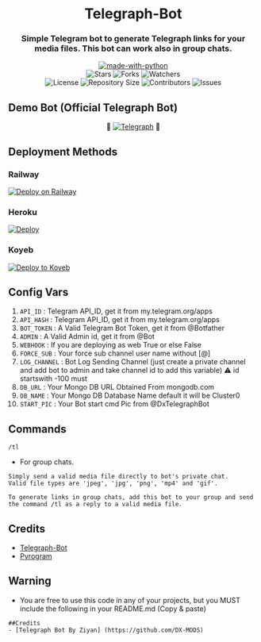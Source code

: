 <h1 align= center>Telegraph-Bot</h1>
<h3 align = center>Simple Telegram bot to generate Telegraph links for your media files. This bot can work also in group chats.</h3>
<p align="center">
<a href="https://python.org"><img src="http://forthebadge.com/images/badges/made-with-python.svg" alt="made-with-python"></a>
<br>
    <img src="https://img.shields.io/github/stars/DX-MODS/Telegraph-Bot?style=for-the-badge&color=yellow" alt="Stars">
    <img src="https://img.shields.io/github/forks/DX-MODS/Telegraph-Bot?style=for-the-badge&color=green" alt="Forks">
    <img src="https://img.shields.io/github/watchers/DX-MODS/Telegraph-Bot?style=for-the-badge&color=yellow" alt="Watchers"> <br>
    <img src="https://img.shields.io/github/license/DX-MODS/Telegraph-Bot?style=for-the-badge&color=green" alt="License">
    <img src="https://img.shields.io/github/repo-size/DX-MODS/Telegraph-Bot?style=for-the-badge&color=yellow" alt="Repository Size">
    <img src="https://img.shields.io/github/contributors/DX-MODS/Telegraph-Bot?style=for-the-badge&color=green" alt="Contributors">
    <img src="https://img.shields.io/github/issues/DX-MODS/Telegraph-Bot?style=for-the-badge&color=yellow" alt="Issues">
</p>

## Demo Bot (Official Telegraph Bot)

<p align="center">
🤖 <a href="https://t.me/DX_telegraphbot"><img title="Telegraph" src="https://img.shields.io/static/v1?label=TELEGRAPH&message=BOT&color=blue-green"></a> 🤖
</p>

## Deployment Methods

### Railway
[![Deploy on Railway](https://railway.app/button.svg)](https://railway.app/new/template/Xa6CLa?referralCode=RIPPERBOT)
### Heroku
[![Deploy](https://www.herokucdn.com/deploy/button.svg)](https://dashboard.heroku.com/new?button-url=https://github.com/DX-MODS/Telegraph-Bot&template=https://github.com/DX-MODS/Telegraph-Bot.git)
### Koyeb
<a target="_blank" href="https://app.koyeb.com/deploy?type=git&repository=github.com/DX-MODS/Telegraph-Bot&branch=master&name=telegraphbot"><img alt="Deploy to Koyeb" src="https://binbashbanana.github.io/deploy-buttons/buttons/remade/koyeb.svg"></a>
## Config Vars
1. `API_ID` : Telegram API_ID, get it from my.telegram.org/apps
2. `API_HASH` : Telegram API_ID, get it from my.telegram.org/apps
3. `BOT_TOKEN` : A Valid Telegram Bot Token, get it from @Botfather
4. `ADMIN` : A Valid Admin id, get it from @Bot
5. `WEBHOOK` : If you are deploying as web True or else False
6. `FORCE_SUB` : Your force sub channel user name without [@]
7. `LOG_CHANNEL` : Bot Log Sending Channel (just create a private channel and add bot to admin and take channel id to add this variable) ⚠️ id startswith -100 must
8. `DB_URL` : Your Mongo DB URL Obtained From mongodb.com
9. `DB_NAME` : Your Mongo DB Database Name default it will be Cluster0
10. `START_PIC` : Your Bot start cmd Pic from @DxTelegraphBot
## Commands

  `/tl`

- For group chats.
```
Simply send a valid media file directly to bot's private chat.
Valid file types are 'jpeg', 'jpg', 'png', 'mp4' and 'gif'.

To generate links in group chats, add this bot to your group and send the command /tl as a reply to a valid media file.
```
## Credits
- [Telegraph-Bot](https://github.com/DX-MODS)
- [Pyrogram](https://github.com/pyrogram/pyrogram)

## Warning

- You are free to use this code in any of your projects, but you MUST include the following in your README.md (Copy & paste)
```
##Credits
- [Telegraph Bot By Ziyan] (https://github.com/DX-MODS)
```
